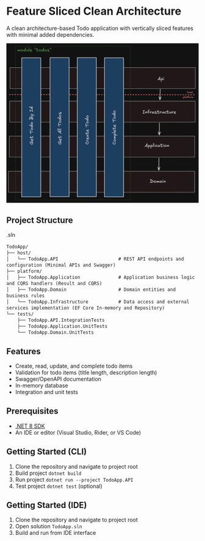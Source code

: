 # Feature Sliced Clean Architecture

A clean architecture-based Todo application with vertically sliced features with minimal added dependencies.

![architecture](./architecture.png)

## Project Structure

.sln
```
TodoApp/
├── host/
│   └── TodoApp.API                      # REST API endpoints and configuration (Minimal APIs and Swagger)
├── platform/
│   ├── TodoApp.Application              # Application business logic and CQRS handlers (Result and CQRS)
│   ├── TodoApp.Domain                   # Domain entities and business rules
│   └── TodoApp.Infrastructure           # Data access and external services implementation (EF Core In-memory and Repository)
└── tests/
    ├── TodoApp.API.IntegrationTests
    ├── TodoApp.Application.UnitTests
    └── TodoApp.Domain.UnitTests
```

## Features

- Create, read, update, and complete todo items
- Validation for todo items (title length, description length)
- Swagger/OpenAPI documentation
- In-memory database
- Integration and unit tests

## Prerequisites

- [.NET 8 SDK](https://dotnet.microsoft.com/en-us/download/dotnet/8.0)
- An IDE or editor (Visual Studio, Rider, or VS Code)

## Getting Started (CLI)

1. Clone the repository and navigate to project root
2. Build project `dotnet build`
3. Run project `dotnet run --project TodoApp.API`
4. Test project `dotnet test` (optional)

## Getting Started (IDE)

1. Clone the repository and navigate to project root
2. Open solution `TodoApp.sln`
3. Build and run from IDE interface
